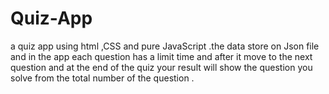 # Quiz-App
a quiz app using html ,CSS and pure JavaScript .the data store on Json file and in the app each question has a limit time and after it move to the next question and at the end of the quiz your result will show the question you solve from the total number of the question  .
